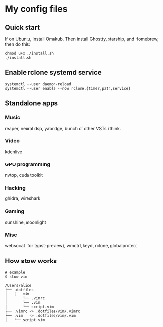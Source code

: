 # My config files

## Quick start

If on Ubuntu, install Omakub. Then install Ghostty, starship, and Homebrew, then
do this:

```shell
chmod u+x ./install.sh
./install.sh
```

## Enable rclone systemd service

```shell
systemctl --user daemon-reload
systemctl --user enable --now rclone.{timer,path,service}
```

## Standalone apps

### Music

reaper, neural dsp, yabridge, bunch of other VSTs i think.

### Video

kdenlive

### GPU programming

nvtop, cuda toolkit

### Hacking

ghidra, wireshark

### Gaming

sunshine, moonlight

### Misc

websocat (for typst-preview), wmctrl, keyd, rclone, globalprotect

## How stow works

```shell
# example
$ stow vim

/Users/alice
├── .dotfiles
│   ├── vim
│       └── .vimrc
│       └── .vim
|       └── script.vim
├── .vimrc -> .dotfiles/vim/.vimrc
├── .vim   -> .dotfiles/vim/.vim
|   └── script.vim
```
